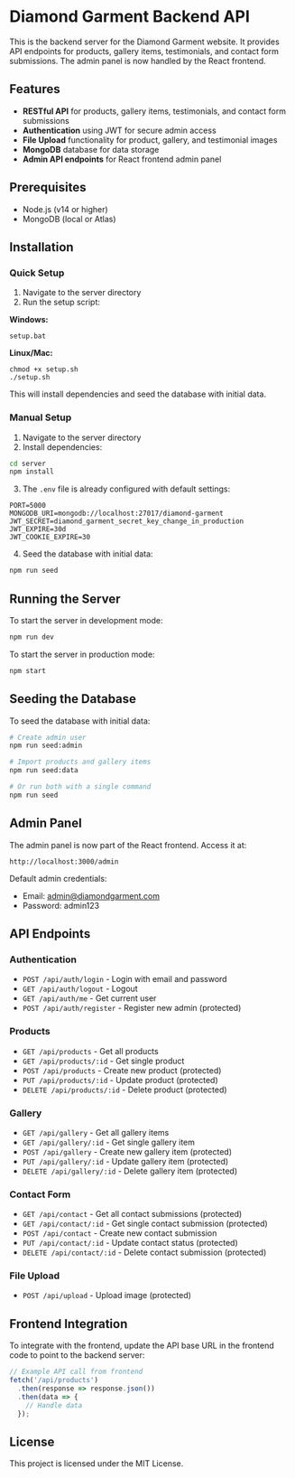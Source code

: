 # Diamond Garment Backend API

This is the backend server for the Diamond Garment website. It provides API endpoints for products, gallery items, testimonials, and contact form submissions. The admin panel is now handled by the React frontend.

## Features

- **RESTful API** for products, gallery items, testimonials, and contact form submissions
- **Authentication** using JWT for secure admin access
- **File Upload** functionality for product, gallery, and testimonial images
- **MongoDB** database for data storage
- **Admin API endpoints** for React frontend admin panel

## Prerequisites

- Node.js (v14 or higher)
- MongoDB (local or Atlas)

## Installation

### Quick Setup

1. Navigate to the server directory
2. Run the setup script:

**Windows:**
```
setup.bat
```

**Linux/Mac:**
```
chmod +x setup.sh
./setup.sh
```

This will install dependencies and seed the database with initial data.

### Manual Setup

1. Navigate to the server directory
2. Install dependencies:

```bash
cd server
npm install
```

3. The `.env` file is already configured with default settings:

```
PORT=5000
MONGODB_URI=mongodb://localhost:27017/diamond-garment
JWT_SECRET=diamond_garment_secret_key_change_in_production
JWT_EXPIRE=30d
JWT_COOKIE_EXPIRE=30
```

4. Seed the database with initial data:

```bash
npm run seed
```

## Running the Server

To start the server in development mode:

```bash
npm run dev
```

To start the server in production mode:

```bash
npm start
```

## Seeding the Database

To seed the database with initial data:

```bash
# Create admin user
npm run seed:admin

# Import products and gallery items
npm run seed:data

# Or run both with a single command
npm run seed
```

## Admin Panel

The admin panel is now part of the React frontend. Access it at:

```
http://localhost:3000/admin
```

Default admin credentials:
- Email: admin@diamondgarment.com
- Password: admin123

## API Endpoints

### Authentication

- `POST /api/auth/login` - Login with email and password
- `GET /api/auth/logout` - Logout
- `GET /api/auth/me` - Get current user
- `POST /api/auth/register` - Register new admin (protected)

### Products

- `GET /api/products` - Get all products
- `GET /api/products/:id` - Get single product
- `POST /api/products` - Create new product (protected)
- `PUT /api/products/:id` - Update product (protected)
- `DELETE /api/products/:id` - Delete product (protected)

### Gallery

- `GET /api/gallery` - Get all gallery items
- `GET /api/gallery/:id` - Get single gallery item
- `POST /api/gallery` - Create new gallery item (protected)
- `PUT /api/gallery/:id` - Update gallery item (protected)
- `DELETE /api/gallery/:id` - Delete gallery item (protected)

### Contact Form

- `GET /api/contact` - Get all contact submissions (protected)
- `GET /api/contact/:id` - Get single contact submission (protected)
- `POST /api/contact` - Create new contact submission
- `PUT /api/contact/:id` - Update contact status (protected)
- `DELETE /api/contact/:id` - Delete contact submission (protected)

### File Upload

- `POST /api/upload` - Upload image (protected)

## Frontend Integration

To integrate with the frontend, update the API base URL in the frontend code to point to the backend server:

```javascript
// Example API call from frontend
fetch('/api/products')
  .then(response => response.json())
  .then(data => {
    // Handle data
  });
```

## License

This project is licensed under the MIT License.
